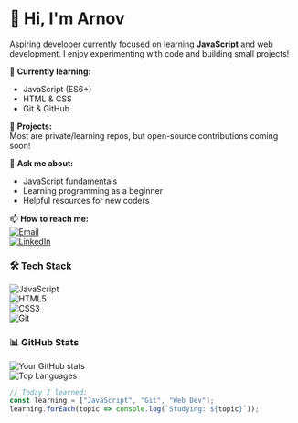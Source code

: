 # 👋 Hi, I'm Arnov

Aspiring developer currently focused on learning **JavaScript** and web development. I enjoy experimenting with code and building small projects!  

🌱 **Currently learning:**  
- JavaScript (ES6+)  
- HTML & CSS  
- Git & GitHub  

🔐 **Projects:**  
Most are private/learning repos, but open-source contributions coming soon!  

💬 **Ask me about:**  
- JavaScript fundamentals  
- Learning programming as a beginner  
- Helpful resources for new coders  

📫 **How to reach me:**  
[![Email](https://img.shields.io/badge/Email-D14836?style=flat&logo=gmail&logoColor=white)](mailto:youremail@example.com)  
[![LinkedIn](https://img.shields.io/badge/LinkedIn-0077B5?style=flat&logo=linkedin&logoColor=white)](https://linkedin.com/in/yourprofile)  

### 🛠️ Tech Stack  
![JavaScript](https://img.shields.io/badge/JavaScript-F7DF1E?style=flat&logo=javascript&logoColor=black)  
![HTML5](https://img.shields.io/badge/HTML5-E34F26?style=flat&logo=html5&logoColor=white)  
![CSS3](https://img.shields.io/badge/CSS3-1572B6?style=flat&logo=css3&logoColor=white)  
![Git](https://img.shields.io/badge/Git-F05032?style=flat&logo=git&logoColor=white)  

### 📊 GitHub Stats  
![Your GitHub stats](https://github-readme-stats.vercel.app/api?username=arnov77&show_icons=true&theme=radical)  
![Top Languages](https://github-readme-stats.vercel.app/api/top-langs/?username=arnov77&layout=compact&theme=radical)  

```javascript
// Today I learned:
const learning = ["JavaScript", "Git", "Web Dev"];
learning.forEach(topic => console.log(`Studying: ${topic}`));
```
<!---
Arnov77/Arnov77 is a ✨ special ✨ repository because its `README.md` (this file) appears on your GitHub profile.
You can click the Preview link to take a look at your changes.
--->
